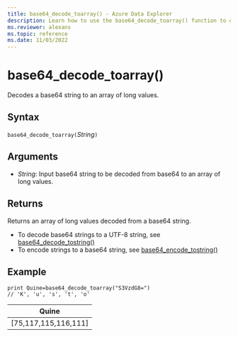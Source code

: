 ```yaml
---
title: base64_decode_toarray() - Azure Data Explorer
description: Learn how to use the base64_decode_toarray() function to decode a base64 string into an array of long values.
ms.reviewer: alexans
ms.topic: reference
ms.date: 11/03/2022
---
```

# base64_decode_toarray()

Decodes a base64 string to an array of long values.

## Syntax

`base64_decode_toarray(`*String*`)`

## Arguments

* *String*: Input base64 string to be decoded from base64 to an array of long values.

## Returns

Returns an array of long values decoded from a base64 string.

* To decode base64 strings to a UTF-8 string, see [base64_decode_tostring()](base64_decode_tostringfunction.md)
* To encode strings to a base64 string, see [base64_encode_tostring()](base64_encode_tostringfunction.md)

## Example

<!-- csl: https://help.kusto.windows.net/Samples -->
```kusto
print Quine=base64_decode_toarray("S3VzdG8=")  
// 'K', 'u', 's', 't', 'o'
```

|Quine|
|-----|
|[75,117,115,116,111]|
